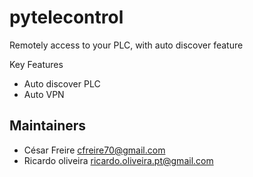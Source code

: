 # pytelecontrol
Remotely access to your PLC, with auto discover feature

Key Features
* Auto discover PLC
* Auto VPN


## Maintainers

  * César Freire <cfreire70@gmail.com>
  * Ricardo oliveira <ricardo.oliveira.pt@gmail.com>

